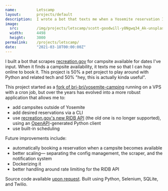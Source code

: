 ```yaml
---
name:         Letscamp
layout:       projects/default
description:  I wrote a bot that texts me when a Yosemite reservation I'm interested in becomes available.
image:
  src:        /img/projects/letscamp/scott-goodwill-y8Ngwq34_Ak-unsplash.jpg
  width:      4498
  height:     3000
permalink:    /projects/letscamp/
date:         "2021-03-18T00:00:00Z"
---
```


I built a bot that scrapes [recreation.gov](https://www.recreation.gov/) for campsite available for dates I've input. When it finds a campsite availability, it texts me so that I can hop online to book it. This project is 50% a pet project to play around with Python and related tech and 50% "hey, this is actually kinda useful".

This project started as a [fork of bri-bri/yosemite-camping](https://github.com/ryanrishi/yosemite-camping) running on a VPS with a cron job, but over the years has evolved into a more robust application that allows me to:
- add campsites outside of Yosemite
- add desired reservations via a CLI
- use [recreation.gov's new RIDB API](https://ridb.recreation.gov/docs) (the old one is no longer supported), using an [OpenAPI](https://github.com/OpenAPITools/openapi-generator)-generated Python client
- use built-in scheduling

Future improvements include:
- automatically booking a reservation when a campsite becomes available
- better scaling&mdash; separating the config management, the scraper, and the notification system
- Dockerizing it
- better handling around rate limiting for the RIDB API

Source code available [upon request](/contact). Built using Python, Selenium, SQLite, and Twilio.
